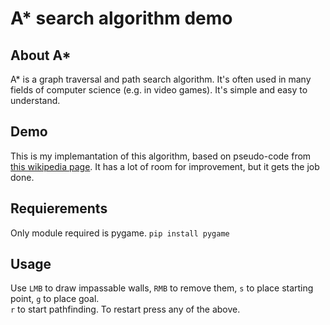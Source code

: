 # A* search algorithm demo
## About A*
A\* is a graph traversal and path search algorithm. It's often used in many fields of computer science (e.g. in video games). It's simple and easy to understand.
## Demo
This is my implemantation of this algorithm, based on pseudo-code from [this wikipedia page](https://en.wikipedia.org/wiki/A*_search_algorithm).
It has a lot of room for improvement, but it gets the job done.
## Requierements
Only module required is pygame.
`pip install pygame`
## Usage
Use `LMB` to draw impassable walls, `RMB` to remove them, `s` to place starting point, `g` to place goal.  
`r` to start pathfinding. To restart press any of the above.
